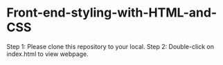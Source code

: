 # Front-end-styling-with-HTML-and-CSS
Step 1: Please clone this repository to your local.
Step 2: Double-click on index.html to view webpage.